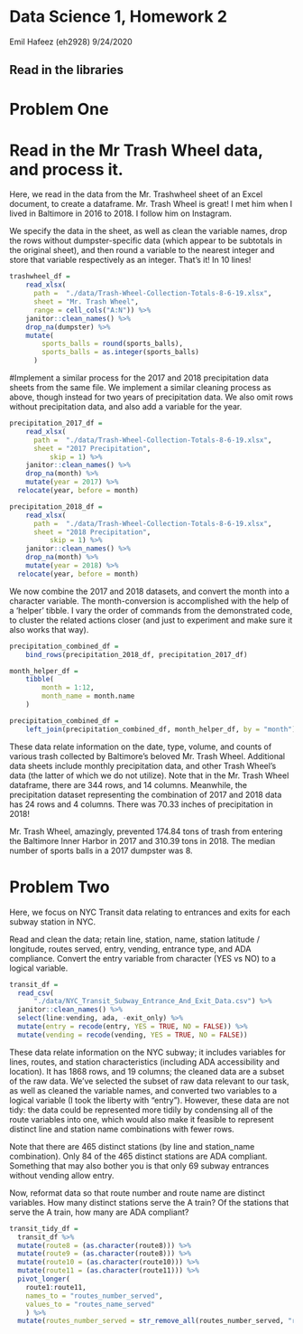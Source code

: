 Data Science 1, Homework 2
================
Emil Hafeez (eh2928)
9/24/2020

## Read in the libraries

# Problem One

# Read in the Mr Trash Wheel data, and process it.

Here, we read in the data from the Mr. Trashwheel sheet of an Excel
document, to create a dataframe. Mr. Trash Wheel is great\! I met him
when I lived in Baltimore in 2016 to 2018. I follow him on Instagram.

We specify the data in the sheet, as well as clean the variable names,
drop the rows without dumpster-specific data (which appear to be
subtotals in the original sheet), and then round a variable to the
nearest integer and store that variable respectively as an integer.
That’s it\! In 10 lines\!

``` r
trashwheel_df = 
    read_xlsx(
      path =  "./data/Trash-Wheel-Collection-Totals-8-6-19.xlsx",
      sheet = "Mr. Trash Wheel",
      range = cell_cols("A:N")) %>% 
    janitor::clean_names() %>% 
    drop_na(dumpster) %>% 
    mutate(
        sports_balls = round(sports_balls),
        sports_balls = as.integer(sports_balls)
      )
```

\#Implement a similar process for the 2017 and 2018 precipitation data
sheets from the same file. We implement a similar cleaning process as
above, though instead for two years of precipitation data. We also omit
rows without precipitation data, and also add a variable for the year.

``` r
precipitation_2017_df = 
    read_xlsx(
      path =  "./data/Trash-Wheel-Collection-Totals-8-6-19.xlsx",
      sheet = "2017 Precipitation", 
          skip = 1) %>% 
    janitor::clean_names() %>% 
    drop_na(month) %>% 
    mutate(year = 2017) %>% 
  relocate(year, before = month)
```

``` r
precipitation_2018_df = 
    read_xlsx(
      path =  "./data/Trash-Wheel-Collection-Totals-8-6-19.xlsx",
      sheet = "2018 Precipitation", 
          skip = 1) %>% 
    janitor::clean_names() %>% 
    drop_na(month) %>% 
    mutate(year = 2018) %>% 
  relocate(year, before = month)
```

We now combine the 2017 and 2018 datasets, and convert the month into a
character variable. The month-conversion is accomplished with the help
of a ‘helper’ tibble. I vary the order of commands from the demonstrated
code, to cluster the related actions closer (and just to experiment and
make sure it also works that way).

``` r
precipitation_combined_df = 
    bind_rows(precipitation_2018_df, precipitation_2017_df)

month_helper_df = 
    tibble(
        month = 1:12,
        month_name = month.name
    )

precipitation_combined_df =
    left_join(precipitation_combined_df, month_helper_df, by = "month")
```

These data relate information on the date, type, volume, and counts of
various trash collected by Baltimore’s beloved Mr. Trash Wheel.
Additional data sheets include monthly precipitation data, and other
Trash Wheel’s data (the latter of which we do not utilize). Note that in
the Mr. Trash Wheel dataframe, there are 344 rows, and 14 columns.
Meanwhile, the precipitation dataset representing the combination of
2017 and 2018 data has 24 rows and 4 columns. There was 70.33 inches of
precipitation in 2018\!

Mr. Trash Wheel, amazingly, prevented 174.84 tons of trash from entering
the Baltimore Inner Harbor in 2017 and 310.39 tons in 2018. The median
number of sports balls in a 2017 dumpster was 8.

# Problem Two

Here, we focus on NYC Transit data relating to entrances and exits for
each subway station in NYC.

Read and clean the data; retain line, station, name, station latitude /
longitude, routes served, entry, vending, entrance type, and ADA
compliance. Convert the entry variable from character (YES vs NO) to a
logical variable.

``` r
transit_df =
  read_csv(
      "./data/NYC_Transit_Subway_Entrance_And_Exit_Data.csv") %>% 
  janitor::clean_names() %>% 
  select(line:vending, ada, -exit_only) %>% 
  mutate(entry = recode(entry, YES = TRUE, NO = FALSE)) %>% 
  mutate(vending = recode(vending, YES = TRUE, NO = FALSE)) 
```

These data relate information on the NYC subway; it includes variables
for lines, routes, and station characteristics (including ADA
accessibility and location). It has 1868 rows, and 19 columns; the
cleaned data are a subset of the raw data. We’ve selected the subset of
raw data relevant to our task, as well as cleaned the variable names,
and converted two variables to a logical variable (I took the liberty
with “entry”). However, these data are not tidy: the data could be
represented more tidily by condensing all of the route variables into
one, which would also make it feasible to represent distinct line and
station name combinations with fewer rows.

Note that there are 465 distinct stations (by line and station\_name
combination). Only 84 of the 465 distinct stations are ADA compliant.
Something that may also bother you is that only 69 subway entrances
without vending allow entry.

Now, reformat data so that route number and route name are distinct
variables. How many distinct stations serve the A train? Of the stations
that serve the A train, how many are ADA compliant?

``` r
transit_tidy_df =
  transit_df %>% 
  mutate(route8 = (as.character(route8))) %>% 
  mutate(route9 = (as.character(route8))) %>% 
  mutate(route10 = (as.character(route10))) %>% 
  mutate(route11 = (as.character(route11))) %>% 
  pivot_longer(
    route1:route11,
    names_to = "routes_number_served",
    values_to = "routes_name_served"
    ) %>% 
  mutate(routes_number_served = str_remove_all(routes_number_served, "route"))
```

